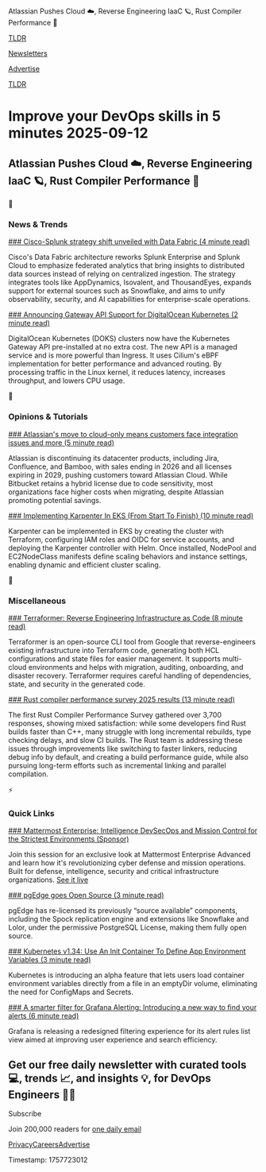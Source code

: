 Atlassian Pushes Cloud ☁️, Reverse Engineering IaaC 🪐, Rust Compiler Performance 🚗

[TLDR](/)

[Newsletters](/newsletters)

[Advertise](https://advertise.tldr.tech/)

[TLDR](/)

# Improve your DevOps skills in 5 minutes 2025-09-12

## Atlassian Pushes Cloud ☁️, Reverse Engineering IaaC 🪐, Rust Compiler Performance 🚗

📱

### News & Trends

[### Cisco-Splunk strategy shift unveiled with Data Fabric (4 minute read)](https://www.techtarget.com/searchitoperations/news/366630300/Cisco-Splunk-strategy-shift-unveiled-with-Data-Fabric?utm_source=tldrdevops)

Cisco's Data Fabric architecture reworks Splunk Enterprise and Splunk Cloud to emphasize federated analytics that bring insights to distributed data sources instead of relying on centralized ingestion. The strategy integrates tools like AppDynamics, Isovalent, and ThousandEyes, expands support for external sources such as Snowflake, and aims to unify observability, security, and AI capabilities for enterprise-scale operations.

[### Announcing Gateway API Support for DigitalOcean Kubernetes (2 minute read)](https://www.digitalocean.com/blog/introducing-managed-gateway-api?utm_source=tldrdevops)

DigitalOcean Kubernetes (DOKS) clusters now have the Kubernetes Gateway API pre-installed at no extra cost. The new API is a managed service and is more powerful than Ingress. It uses Cilium's eBPF implementation for better performance and advanced routing. By processing traffic in the Linux kernel, it reduces latency, increases throughput, and lowers CPU usage.

🚀

### Opinions & Tutorials

[### Atlassian's move to cloud-only means customers face integration issues and more (5 minute read)](https://www.theregister.com/2025/09/09/atlassian_will_go_cloudonly_customers/?utm_source=tldrdevops)

Atlassian is discontinuing its datacenter products, including Jira, Confluence, and Bamboo, with sales ending in 2026 and all licenses expiring in 2029, pushing customers toward Atlassian Cloud. While Bitbucket retains a hybrid license due to code sensitivity, most organizations face higher costs when migrating, despite Atlassian promoting potential savings.

[### Implementing Karpenter In EKS (From Start To Finish) (10 minute read)](https://www.cloudnativedeepdive.com/implementing-karpenter-in-eks-from-start-to-finish?utm_source=tldrdevops)

Karpenter can be implemented in EKS by creating the cluster with Terraform, configuring IAM roles and OIDC for service accounts, and deploying the Karpenter controller with Helm. Once installed, NodePool and EC2NodeClass manifests define scaling behaviors and instance settings, enabling dynamic and efficient cluster scaling.

🎁

### Miscellaneous

[### Terraformer: Reverse Engineering Infrastructure as Code (8 minute read)](https://blog.stackademic.com/terraformer-reverse-engineering-infrastructure-as-code-a4542ab44ba9?utm_source=tldrdevops)

Terraformer is an open-source CLI tool from Google that reverse-engineers existing infrastructure into Terraform code, generating both HCL configurations and state files for easier management. It supports multi-cloud environments and helps with migration, auditing, onboarding, and disaster recovery. Terraformer requires careful handling of dependencies, state, and security in the generated code.

[### Rust compiler performance survey 2025 results (13 minute read)](https://blog.rust-lang.org/2025/09/10/rust-compiler-performance-survey-2025-results/?utm_source=tldrdevops)

The first Rust Compiler Performance Survey gathered over 3,700 responses, showing mixed satisfaction: while some developers find Rust builds faster than C++, many struggle with long incremental rebuilds, type checking delays, and slow CI builds. The Rust team is addressing these issues through improvements like switching to faster linkers, reducing debug info by default, and creating a build performance guide, while also pursuing long-term efforts such as incremental linking and parallel compilation.

⚡️

### Quick Links

[### Mattermost Enterprise: Intelligence DevSecOps and Mission Control for the Strictest Environments (Sponsor)](https://event.on24.com/wcc/r/4988643/E70446A846AD15473BDDE342790A0A13?utm_source=tldrdevops)

Join this session for an exclusive look at Mattermost Enterprise Advanced and learn how it's revolutionizing cyber defense and mission operations. Built for defense, intelligence, security and critical infrastructure organizations. [See it live](https://event.on24.com/wcc/r/4988643/E70446A846AD15473BDDE342790A0A13)

[### pgEdge goes Open Source (3 minute read)](https://www.pgedge.com/blog/pgedge-goes-open-source?utm_source=tldrdevops)

pgEdge has re-licensed its previously “source available” components, including the Spock replication engine and extensions like Snowflake and Lolor, under the permissive PostgreSQL License, making them fully open source.

[### Kubernetes v1.34: Use An Init Container To Define App Environment Variables (3 minute read)](https://kubernetes.io/blog/2025/09/10/kubernetes-v1-34-env-files/?utm_source=tldrdevops)

Kubernetes is introducing an alpha feature that lets users load container environment variables directly from a file in an emptyDir volume, eliminating the need for ConfigMaps and Secrets.

[### A smarter filter for Grafana Alerting: Introducing a new way to find your alerts (6 minute read)](https://grafana.com/blog/2025/09/10/a-smarter-filter-for-grafana-alerting-introducing-a-new-way-to-find-your-alerts/?utm_source=tldrdevops)

Grafana is releasing a redesigned filtering experience for its alert rules list view aimed at improving user experience and search efficiency.

## Get our free daily newsletter with curated tools 💻, trends 📈, and insights 💡, for DevOps Engineers 👨‍💻

Subscribe

Join 200,000 readers for [one daily email](/api/latest/devops)

[Privacy](/privacy)[Careers](https://jobs.ashbyhq.com/tldr.tech)[Advertise](/devops/advertise)

Timestamp: 1757723012